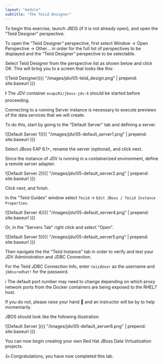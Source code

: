 ```yaml
---
layout: "module"
subtitle: "The Teiid Designer"
---
```


To begin this exercise, launch JBDS (if it is not already open), and open the “Teiid Designer” perspective.

To open the “Teiid Designer” perspective, first select Window → Open Perspective → Other…​ in order for the full list of perspectives to be displayed and the “Teiid Designer” perspective to be selectable.

Select Teiid Designer from the perspective list as shown below and click OK. This will bring you to a screen that looks like this:

![Teiid Designer]({{ "/images/jdv/05-teiid_design.png" | prepend: site.baseurl }})

:exclamation: The JDV container `ecwpz91/jboss-jdv-6` should be started before proceeding.

Connecting to a running Server instance is necessary to execute previews of the data services that we will create.

To do this, start by going to the "Default Server" tab and defining a server.

![Default Server 1]({{ "/images/jdv/05-default_server1.png" | prepend: site.baseurl }})

Select JBoss EAP 6.1+, rename the server (optional), and click next.

Since the instance of JDV is running in a containerized environment, define a remote server adapter.

![Default Server 2]({{ "/images/jdv/05-default_server2.png" | prepend: site.baseurl }})

Click next, and finish.

In the "Teiid Guides" window select `Teiid` → `Edit JBoss / Teiid Instance Properties`.

![Default Server 4]({{ "/images/jdv/05-default_server4.png" | prepend: site.baseurl }})

Or, in the "Servers Tab" right click and select "Open".

![Default Server 5]({{ "/images/jdv/05-default_server5.png" | prepend: site.baseurl }})

Then navigate the the "Teiid Instance" tab in order to verify and test your JDV Administration and JDBC Connection.

For the Teiid JDBC Connection Info, enter `teiidUser` as the username and `jb0ssredhat!` for the password.

:information_source: The default port number may need to change depending on which proxy network ports from the Docker containers are being exposed to the RHEL7 host.


If you do not, please raise your hand :raising_hand: and an instructor will be by to help momentarily.

JBDS should look like the following illustration.

![Default Server ]({{ "/images/jdv/05-default_server6.png" | prepend: site.baseurl }})

You can now begin creating your own Red Hat JBoss Data Virtualization projects.

:+1: Congratulations, you have now completed this lab.
